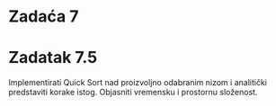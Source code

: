 # Zadaća 7

# Zadatak 7.5

Implementirati Quick Sort nad proizvoljno odabranim nizom i analitički predstaviti korake istog. Objasniti vremensku i prostornu složenost.